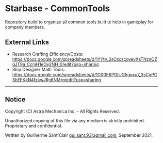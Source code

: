 # Starbase - CommonTools

Repository build to organize all common tools built to help in gameplay for company members.

## External Links

- Research Crafting Efficiency/Costs: <https://docs.google.com/spreadsheets/d/1YYtv_3sOzczcqvevXsTNznOZqJT9a_CcmH1eOy2NH_0/edit?usp=sharing>
- Ship Designer Math Tools: <https://docs.google.com/spreadsheets/d/1O00FRPOIUG5gqxu7_3sCgPCShEFKkN4fzkwJRg6NMrg/edit?usp=sharing>

----------------------------------------------------------

## Notice

Copyright (C) Astra Mechanica Inc. - All Rights Reserved.

Unauthorized copying of this file via any medium is strictly prohibited. Proprietary and confidential.

Written by Guilherme Sant'Clair <gui.sant.93@gmail.com>, September 2021.
